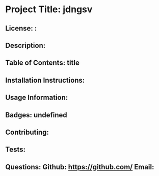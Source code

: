 # Project Title: jdngsv

  ## License: : 

  ## Description: 


  ## Table of Contents: title


  ## Installation Instructions: 


  ## Usage Information: 


  ## Badges: undefined


  ## Contributing: 


  ## Tests: 


  ## Questions: Github: https://github.com/ Email: 
    